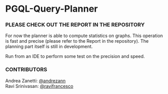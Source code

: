 # PGQL-Query-Planner

### PLEASE CHECK OUT THE REPORT IN THE REPOSITORY

For now the planner is able to compute statistics on graphs. This operation is fast and precise (please refer to the Report in the repository). The planning part itself is still in development.

Run from an IDE to perform some test on the precision and speed.

### CONTRIBUTORS

Andrea Zanetti: [@andrezann](https://github.com/andreazann)  
Ravi Srinivasan: [@ravifrancesco](https://github.com/ravifrancesco)
